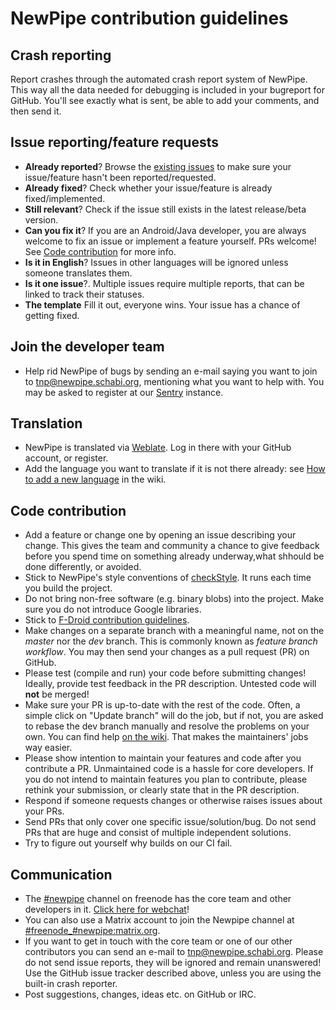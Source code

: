NewPipe contribution guidelines
===============================

## Crash reporting

Report crashes through the automated crash report system of NewPipe.
This way all the data needed for debugging is included in your bugreport for GitHub.
You'll see exactly what is sent, be able to add your comments, and then send it.

## Issue reporting/feature requests

* **Already reported**? Browse the [existing issues](https://github.com/TeamNewPipe/NewPipe/issues) to make sure your issue/feature
hasn't been reported/requested.
* **Already fixed**? Check whether your issue/feature is already fixed/implemented.
* **Still relevant**? Check if the issue still exists in the latest release/beta version.
* **Can you fix it**? If you are an Android/Java developer, you are always welcome to fix an issue or implement a feature yourself. PRs welcome! See [Code contribution](#code-contribution) for more info.
* **Is it in English**? Issues in other languages will be ignored unless someone translates them.
* **Is it one issue**?. Multiple issues require multiple reports, that can be linked to track their statuses.
* **The template** Fill it out, everyone wins. Your issue has a chance of getting fixed.

## Join the developer team
* Help rid NewPipe of bugs by sending an e-mail saying you want to join to <a href="mailto:tnp@newpipe.schabi.org">tnp@newpipe.schabi.org</a>, mentioning what you want to help with.
You may be asked to register at our [Sentry](https://sentry.schabi.org) instance.

## Translation

* NewPipe is translated via [Weblate](https://hosted.weblate.org/projects/newpipe/strings/).
Log in there with your GitHub account, or register.
* Add the language you want to translate if it is not there already: see [How to add a new language](https://github.com/TeamNewPipe/NewPipe/wiki/How-to-add-a-new-language-to-NewPipe) in the wiki.

## Code contribution

* Add a feature or change one by opening an issue describing your change. This gives the team and community a chance to give feedback before you spend time on something already underway,what shhould be done differently, or avoided.
* Stick to NewPipe's style conventions of [checkStyle](https://github.com/checkstyle/checkstyle). It runs each time you build the project.
* Do not bring non-free software (e.g. binary blobs) into the project. Make sure you do not introduce Google
  libraries.
* Stick to [F-Droid contribution guidelines](https://f-droid.org/wiki/page/Inclusion_Policy).
* Make changes on a separate branch with a meaningful name, not on the _master_ nor the _dev_ branch. This is commonly known as *feature branch workflow*. You may then send your changes as a pull request (PR) on GitHub.
* Please test (compile and run) your code before submitting changes! Ideally, provide test feedback in the PR
  description. Untested code will **not** be merged!
* Make sure your PR is up-to-date with the rest of the code. Often, a simple click on "Update branch" will do the job, but if not, you are asked to rebase the dev branch manually and resolve the problems on your own. You can find help [on the wiki](https://github.com/TeamNewPipe/NewPipe/wiki/How-to-merge-a-PR). That makes the
  maintainers' jobs way easier.
* Please show intention to maintain your features and code after you contribute a PR. Unmaintained code is a hassle for core developers. If you do not intend to maintain features you plan to contribute, please rethink your submission, or clearly state that in the PR description.
* Respond if someone requests changes or otherwise raises issues about your PRs.
* Send PRs that only cover one specific issue/solution/bug. Do not send PRs that are huge and consist of multiple independent solutions.
* Try to figure out yourself why builds on our CI fail.

## Communication

* The [#newpipe](irc:irc.freenode.net/newpipe) channel on freenode has the core team and other developers in it. [Click here for webchat](https://webchat.freenode.net/?channels=newpipe)!
* You can also use a Matrix account to join the Newpipe channel at [#freenode_#newpipe:matrix.org](https://matrix.to/#/#freenode_#newpipe:matrix.org).
* If you want to get in touch with the core team or one of our other contributors you can send an e-mail to
  <a href="mailto:tnp@newpipe.schabi.org">tnp@newpipe.schabi.org</a>. Please do not send issue reports, they will be ignored and remain unanswered! Use the GitHub issue
  tracker described above, unless you are using the built-in crash reporter.
* Post suggestions, changes, ideas etc. on GitHub or IRC.
